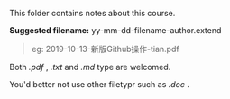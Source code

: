 This folder contains notes about this course.

**Suggested filename:** yy-mm-dd-filename-author.extend

> eg: 2019-10-13-新版Github操作-tian.pdf

Both *.pdf* , *.txt* and *.md* type are welcomed.

You'd better not use other filetypr such as *.doc* . 
